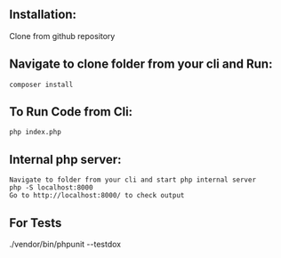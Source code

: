 Installation:
-------------------
Clone from github repository

Navigate to clone folder from your cli and Run: 
--------------------------------------------------------------
	composer install

To Run Code from Cli:
---------------------   
    php index.php

Internal php server:
---------------------
    Navigate to folder from your cli and start php internal server
    php -S localhost:8000
    Go to http://localhost:8000/ to check output

For Tests
------------
./vendor/bin/phpunit --testdox

